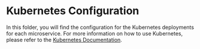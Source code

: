 # Kubernetes Configuration

In this folder, you will find the configuration for the Kubernetes deployments for each microservice. For more information on how to use Kubernetes, please refer to the [Kubernetes Documentation](https://kubernetes.io/docs/home/).
